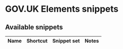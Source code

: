 # GOV.UK Elements snippets

## Available snippets

|Name|Shortcut|Snippet set|Notes|
|---|---|---|---|
